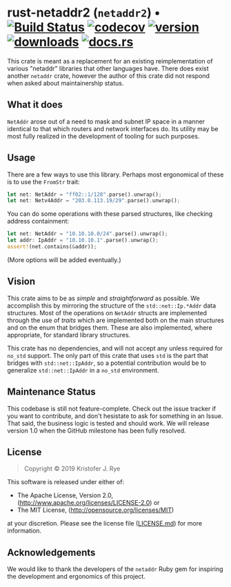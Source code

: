 # rust-netaddr2 (`netaddr2`) &bull; [![Build Status](https://travis-ci.org/rye/rust-netaddr2.svg?branch=master)](https://travis-ci.org/rye/rust-netaddr2) [![codecov](https://codecov.io/gh/rye/rust-netaddr2/branch/master/graph/badge.svg)](https://codecov.io/gh/rye/rust-netaddr2) [![version](https://img.shields.io/crates/v/netaddr2)](https://crates.io/crates/netaddr2) [![downloads](https://img.shields.io/crates/d/netaddr2)](https://crates.io/crates/netaddr2) [![docs.rs](https://docs.rs/netaddr2/badge.svg)](https://docs.rs/netaddr2)

This crate is meant as a replacement for an existing reimplementation of various "netaddr" libraries that other languages have.
There does exist another `netaddr` crate, however the author of this crate did not respond when asked about maintainership status.

## What it does

`NetAddr` arose out of a need to mask and subnet IP space in a manner identical to that which routers and network interfaces do.
Its utility may be most fully realized in the development of tooling for such purposes.

## Usage

There are a few ways to use this library.
Perhaps most ergonomical of these is to use the `FromStr` trait:

```rust
let net: NetAddr = "ff02::1/128".parse().unwrap();
let net: Netv4Addr = "203.0.113.19/29".parse().unwrap();
```

You can do some operations with these parsed structures, like checking address containment:

```rust
let net: NetAddr = "10.10.10.0/24".parse().unwrap();
let addr: IpAddr = "10.10.10.1".parse().unwrap();
assert!(net.contains(&addr));
```

(More options will be added eventually.)

## Vision

This crate aims to be as _simple_ and _straightforward_ as possible.
We accomplish this by mirroring the structure of the `std::net::Ip.*Addr` data structures.
Most of the operations on `NetAddr` structs are implemented through the use of _traits_ which are implemented both on the main structures and on the enum that bridges them.
These are also implemented, where appropriate, for standard library structures.

This crate has no dependencies, and will not accept any unless required for `no_std` support.
The only part of this crate that uses `std` is the part that bridges with `std::net::IpAddr`, so a potential contribution would be to generalize `std::net::IpAddr` in a `no_std` environment.

## Maintenance Status

This codebase is still not feature-complete.
Check out the issue tracker if you want to contribute, and don't hesistate to ask for something in an Issue.
That said, the business logic is tested and should work.
We will release version 1.0 when the GitHub milestone has been fully resolved.

## License

> Copyright &copy; 2019 Kristofer J. Rye

This software is released under either of:

- The Apache License, Version 2.0, (http://www.apache.org/licenses/LICENSE-2.0) or
- The MIT License, (http://opensource.org/licenses/MIT)

at your discretion.
Please see the license file ([LICENSE.md](LICENSE.md)) for more information.


## Acknowledgements

We would like to thank the developers of the `netaddr` Ruby gem for inspiring the development and ergonomics of this project.
